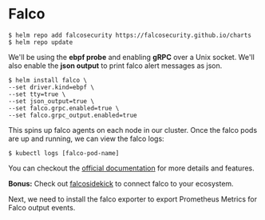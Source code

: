 # Falco
```
$ helm repo add falcosecurity https://falcosecurity.github.io/charts
$ helm repo update
```

We'll be using the **ebpf probe** and enabling **gRPC** over a Unix socket.
We'll also enable the **json output** to print falco alert messages as json.

```
$ helm install falco \
--set driver.kind=ebpf \
--set tty=true \
--set json_output=true \
--set falco.grpc.enabled=true \
--set falco.grpc_output.enabled=true
```

This spins up falco agents on each node in our cluster. Once the falco pods are up and running, we can view the falco logs:
```
$ kubectl logs [falco-pod-name]
```

You can checkout the <a href="https://github.com/falcosecurity/falco">official documentation</a> for more details and features.

**Bonus:** Check out <a href="https://github.com/falcosecurity/falcosidekick">falcosidekick</a> to connect falco to your ecosystem.

Next, we need to install the <a>falco exporter</a> to export Prometheus Metrics for Falco output events.